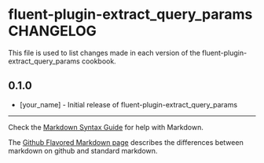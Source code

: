fluent-plugin-extract_query_params CHANGELOG
============================================

This file is used to list changes made in each version of the fluent-plugin-extract_query_params cookbook.

0.1.0
-----
- [your_name] - Initial release of fluent-plugin-extract_query_params

- - -
Check the [Markdown Syntax Guide](http://daringfireball.net/projects/markdown/syntax) for help with Markdown.

The [Github Flavored Markdown page](http://github.github.com/github-flavored-markdown/) describes the differences between markdown on github and standard markdown.
